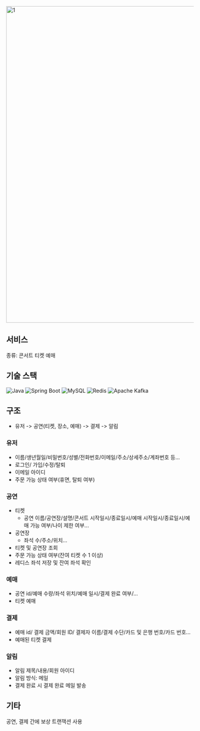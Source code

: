 <img width="851" alt="1" src="https://github.com/MoonKimTeam/.github/assets/87420630/4d85da1e-606d-4d85-84ef-b20e977251cb">

## 서비스

종류: 콘서트 티켓 예매

## 기술 스택

<img src="https://img.shields.io/badge/Kotlin-7F52FF.svg?&style=flat&logo=Kotlin&logoColor=white" alt="Java"> <img src="https://img.shields.io/badge/Spring_Boot 3.x-6DB33F.svg?&style=flat&logo=SpringBoot&logoColor=white" alt="Spring Boot"> <img src="https://img.shields.io/badge/MySQL-%2300f.svg?style=flat&logo=mysql&logoColor=white" alt="MySQL"> <img src="https://img.shields.io/badge/Redis-%23DD0031.svg?style=flat&logo=redis&logoColor=white" alt="Redis"> <img src="https://img.shields.io/badge/Apache%20Kafka-000?style=flat&logo=apachekafka" alt="Apache Kafka">

## 구조

- 유저 -> 공연(티켓, 장소, 예매) -> 결제 -> 알림

### 유저

- 이름/생년월일/비밀번호/성별/전화번호/이메일/주소/상세주소/계좌번호 등...
- 로그인/ 가입/수정/탈퇴
- 이메일 아이디
- 주문 가능 상태 여부(휴면, 탈퇴 여부)

### 공연

- 티켓
	- 공연 이름/공연장/설명/콘서트 시작일시/종료일시/예매 시작일시/종료일시/예매 가능 여부/나이 제한 여부...
- 공연장
	- 좌석 수/주소/위치...
- 티켓 및 공연장 조회
- 주문 가능 상태 여부(잔여 티켓 수 1 이상)
- 레디스 좌석 저장 및 잔여 좌석 확인

### 예매

- 공연 id/예매 수량/좌석 위치/예매 일시/결제 완료 여부/...
- 티켓 예매

### 결제

- 예매 id/ 결제 금액/회원 ID/ 결제자 이름/결제 수단/카드 및 은행 번호/카드 번호...
- 예매된 티켓 결제

### 알림

- 알림 제목/내용/회원 아이디
- 알림 방식: 메일
- 결제 완료 시 결제 완료 메일 발송

## 기타

공연, 결제 간에 보상 트랜잭션 사용
